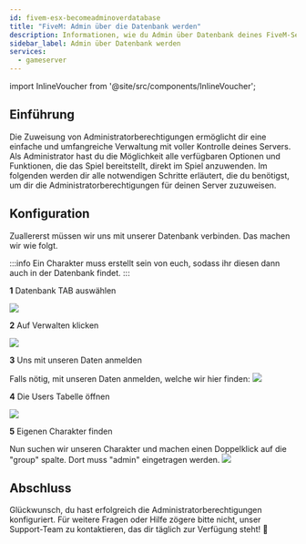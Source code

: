 ```yaml
---
id: fivem-esx-becomeadminoverdatabase
title: "FiveM: Admin über die Datenbank werden"
description: Informationen, wie du Admin über Datenbank deines FiveM-Server mit ESX von ZAP-Hosting werden kannst - ZAP-Hosting.com Dokumentation
sidebar_label: Admin über Datenbank werden
services:
  - gameserver
---
```


import InlineVoucher from '@site/src/components/InlineVoucher';

## Einführung
Die Zuweisung von Administratorberechtigungen ermöglicht dir eine einfache und umfangreiche Verwaltung mit voller Kontrolle deines Servers. Als Administrator hast du die Möglichkeit alle verfügbaren Optionen und Funktionen, die das Spiel bereitstellt, direkt im Spiel anzuwenden. Im folgenden werden dir alle notwendigen Schritte erläutert, die du benötigst, um dir die Administratorberechtigungen für deinen Server zuzuweisen. 
<InlineVoucher />

## Konfiguration

Zuallererst müssen wir uns mit unserer Datenbank verbinden. Das machen wir wie folgt.

:::info
Ein Charakter muss erstellt sein von euch, sodass ihr diesen dann auch in der Datenbank findet.
:::

**1** Datenbank TAB auswählen

![](https://screensaver01.zap-hosting.com/index.php/s/24HeBnk2gjQ6jSA/preview)

**2** Auf Verwalten klicken

![](https://screensaver01.zap-hosting.com/index.php/s/FniRaWmWbXZzeDm/preview)

**3** Uns mit unseren Daten anmelden

Falls nötig, mit unseren Daten anmelden, welche wir hier finden:
![](https://screensaver01.zap-hosting.com/index.php/s/888248bxBSpELXg/preview)

**4** Die Users Tabelle öffnen

![](https://screensaver01.zap-hosting.com/index.php/s/HbRCwzxneK8MRD8/preview)

**5** Eigenen Charakter finden

Nun suchen wir unseren Charakter und machen einen Doppelklick auf die "group" spalte. Dort muss "admin" eingetragen werden.
![](https://screensaver01.zap-hosting.com/index.php/s/n3YxebDWiz2qXfX/preview)

## Abschluss

Glückwunsch, du hast erfolgreich die Administratorberechtigungen konfiguriert. Für weitere Fragen oder Hilfe zögere bitte nicht, unser Support-Team zu kontaktieren, das dir täglich zur Verfügung steht! 🙂